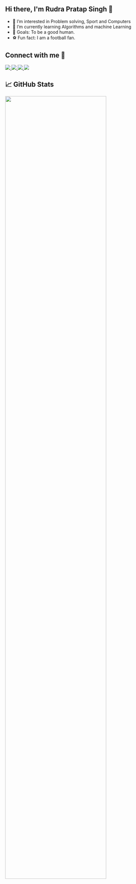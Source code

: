 ## Hi there, I'm Rudra Pratap Singh 👋


- 👀 I’m interested in Problem solving, Sport and Computers
- 🌱 I’m currently learning Algorithms and machine Learning
- 🥅 Goals: To be a good human.
- ⚽ Fun fact: I am a football fan.


## Connect with me :ghost:

<a href="https://www.linkedin.com/in/rudrapratapsingh2407/">
  <img src="https://img.shields.io/badge/linkedin%20-%230077B5.svg?&style=for-the-badge&logo=linkedin&logoColor=white"/>
</a>

<a href="https://instagram.com/rudrasinggh/">
  <img src="https://img.shields.io/badge/instagram%20-%23E4405F.svg?&style=for-the-badge&logo=Instagram&logoColor=white"/>
</a>

<a href="https://www.facebook.com/rudra11singh/">
 <img src="https://img.shields.io/badge/facebook%20-%232671E5.svg?&style=for-the-badge&logo=Facebook&logoColor=white"/>
</a>

<a href="https://twitter.com/irudrasingh?s=09">
 <img src="https://img.shields.io/badge/twitter%20-%231DA1F2.svg?&style=for-the-badge&logo=Twitter&logoColor=white"/>
</a>

## 📈 GitHub Stats

<a href="https://github.com/irudrasingh">
<img width="80%" src="https://github-readme-stats.vercel.app/api?username=irudrasingh&theme=radical&show_icons=true&count_private=true&hide_border=true&line_height=25" />
</a>
